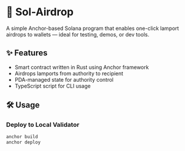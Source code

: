 # 🔄 Sol-Airdrop

A simple Anchor-based Solana program that enables one-click lamport airdrops to wallets — ideal for testing, demos, or dev tools.

## ✨ Features

- Smart contract written in Rust using Anchor framework
- Airdrops lamports from authority to recipient
- PDA-managed state for authority control
- TypeScript script for CLI usage

## 🛠️ Usage

### Deploy to Local Validator

```bash
anchor build
anchor deploy
